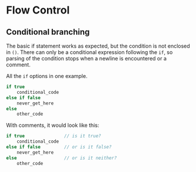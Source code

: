 # Flow Control

## Conditional branching

The basic if statement works as expected, but the condition is not enclosed in `()`. There can only be a conditional expression following the `if`, so parsing of the condition stops when a newline is encountered or a comment.

All the `if` options in one example.

```C#
if true
    conditional_code
else if false
    never_get_here
else
    other_code
```

With comments, it would look like this:

```C#
if true               // is it true?
    conditional_code
else if false         // or is it false?
    never_get_here
else                  // or is it neither?
    other_code
```
